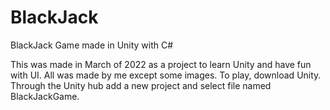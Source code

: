 # BlackJack
BlackJack Game made in Unity with C#

This was made in March of 2022 as a project to learn Unity and have fun with UI.
All was made by me except some images.
To play, download Unity. Through the Unity hub add a new project and select file named BlackJackGame.
